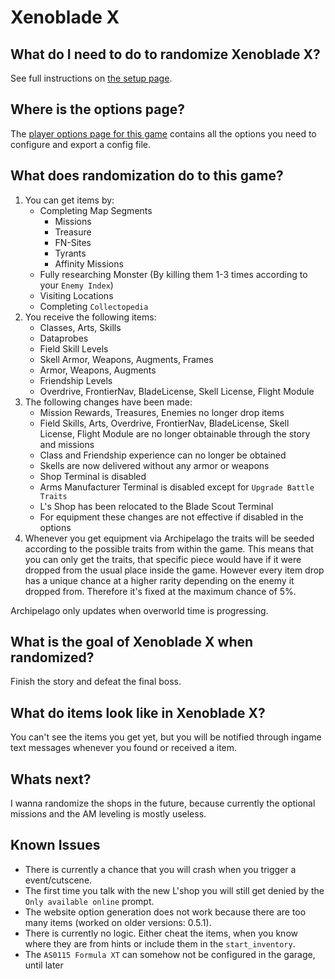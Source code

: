 # Xenoblade X

## What do I need to do to randomize Xenoblade X?

See full instructions on [the setup page].

[the setup page]: /tutorial/Xenoblade%20X/setup/en

## Where is the options page?

The [player options page for this game][options] contains all the options you
need to configure and export a config file.

[options]: ../player-options

## What does randomization do to this game?

1. You can get items by: 
    - Completing Map Segments
        - Missions
        - Treasure
        - FN-Sites
        - Tyrants
        - Affinity Missions
    - Fully researching Monster (By killing them 1-3 times according to your `Enemy Index`)
    - Visiting Locations
    - Completing `Collectopedia`
2. You receive the following items:
    - Classes, Arts, Skills
    - Dataprobes
    - Field Skill Levels
    - Skell Armor, Weapons, Augments, Frames
    - Armor, Weapons, Augments
    - Friendship Levels
    - Overdrive, FrontierNav, BladeLicense, Skell License, Flight Module
3. The following changes have been made:
    - Mission Rewards, Treasures, Enemies no longer drop items
    - Field Skills, Arts, Overdrive, FrontierNav, BladeLicense, Skell License, Flight Module
      are no longer obtainable through the story and missions
    - Class and Friendship experience can no longer be obtained
    - Skells are now delivered without any armor or weapons
    - Shop Terminal is disabled
    - Arms Manufacturer Terminal is disabled except for `Upgrade Battle Traits`
    - L's Shop has been relocated to the Blade Scout Terminal
    - For equipment these changes are not effective if disabled in the options
4. Whenever you get equipment via Archipelago the traits will be seeded according to the possible
   traits from within the game. This means that you can only get the traits, that specific piece would 
   have if it were dropped from the usual place inside the game. However every item drop has a 
   unique chance at a higher rarity depending on the enemy it dropped from. Therefore it's fixed at the maximum chance of 5%.

Archipelago only updates when overworld time is progressing.

## What is the goal of Xenoblade X when randomized?
Finish the story and defeat the final boss.

## What do items look like in Xenoblade X?
You can't see the items you get yet, but you will be notified through ingame text messages whenever
you found or received a item.

## Whats next?
I wanna randomize the shops in the future, because currently the optional missions and the AM leveling is mostly useless.

## Known Issues
- There is currently a chance that you will crash when you trigger a event/cutscene.
- The first time you talk with the new L'shop you will still get denied by the `Only available online` prompt.
- The website option generation does not work because there are too many items (worked on older versions: 0.5.1).
- There is currently no logic. Either cheat the items, when you know where they are from hints or include them in the `start_inventory`.
- The `AS0115 Formula XT` can somehow not be configured in the garage, until later